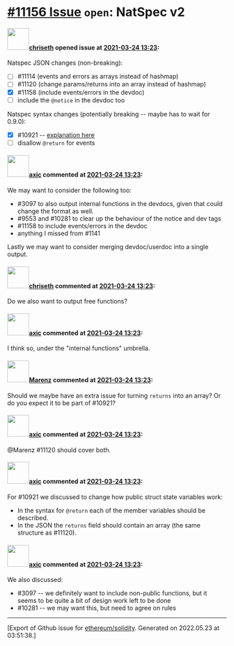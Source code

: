 # [\#11156 Issue](https://github.com/ethereum/solidity/issues/11156) `open`: NatSpec v2

#### <img src="https://avatars.githubusercontent.com/u/9073706?v=4" width="50">[chriseth](https://github.com/chriseth) opened issue at [2021-03-24 13:23](https://github.com/ethereum/solidity/issues/11156):

Natspec JSON changes (non-breaking):
- [ ] #11114 (events and errors as arrays instead of hashmap)
- [ ] #11120 (change params/returns into an array instead of hashmap)
- [x] #11158 (include events/errors in the devdoc)
- [ ] include the `@notice` in the devdoc too

Natspec syntax changes (potentially breaking -- maybe has to wait for 0.9.0):
- [x] #10921 -- [explanation here](https://github.com/ethereum/solidity/issues/11156#issuecomment-810338240)
- [ ] disallow `@return` for events

#### <img src="https://avatars.githubusercontent.com/u/20340?v=4" width="50">[axic](https://github.com/axic) commented at [2021-03-24 13:23](https://github.com/ethereum/solidity/issues/11156#issuecomment-805896339):

We may want to consider the following too:
- #3097 to also output internal functions in the devdocs, given that could change the format as well.
- #9553 and #10281 to clear up the behaviour of the notice and dev tags
- #11158 to include events/errors in the devdoc
- anything I missed from #1141

Lastly we may want to consider merging devdoc/userdoc into a single output.

#### <img src="https://avatars.githubusercontent.com/u/9073706?v=4" width="50">[chriseth](https://github.com/chriseth) commented at [2021-03-24 13:23](https://github.com/ethereum/solidity/issues/11156#issuecomment-805951739):

Do we also want to output free functions?

#### <img src="https://avatars.githubusercontent.com/u/20340?v=4" width="50">[axic](https://github.com/axic) commented at [2021-03-24 13:23](https://github.com/ethereum/solidity/issues/11156#issuecomment-805952795):

I think so, under the "internal functions" umbrella.

#### <img src="https://avatars.githubusercontent.com/u/424752?u=038e104b849efd16f076b671ef6c46af7073bfa7&v=4" width="50">[Marenz](https://github.com/Marenz) commented at [2021-03-24 13:23](https://github.com/ethereum/solidity/issues/11156#issuecomment-805970346):

Should we maybe have an extra issue for turning `returns` into an array? Or do you expect it to be part of #10921?

#### <img src="https://avatars.githubusercontent.com/u/20340?v=4" width="50">[axic](https://github.com/axic) commented at [2021-03-24 13:23](https://github.com/ethereum/solidity/issues/11156#issuecomment-805971378):

@Marenz #11120 should cover both.

#### <img src="https://avatars.githubusercontent.com/u/20340?v=4" width="50">[axic](https://github.com/axic) commented at [2021-03-24 13:23](https://github.com/ethereum/solidity/issues/11156#issuecomment-810338240):

For #10921 we discussed to change how public struct state variables work:
- In the syntax for `@return` each of the member variables should be described.
- In the JSON the `returns` field should contain an array (the same structure as #11120).

#### <img src="https://avatars.githubusercontent.com/u/20340?v=4" width="50">[axic](https://github.com/axic) commented at [2021-03-24 13:23](https://github.com/ethereum/solidity/issues/11156#issuecomment-810341313):

We also discussed:
- #3097 -- we definitely want to include non-public functions, but it seems to be quite a bit of design work left to be done
- #10281 -- we may want this, but need to agree on rules


-------------------------------------------------------------------------------



[Export of Github issue for [ethereum/solidity](https://github.com/ethereum/solidity). Generated on 2022.05.23 at 03:51:38.]
